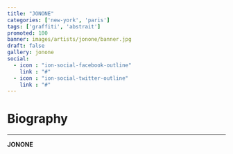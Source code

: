 ```yaml
---
title: "JONONE"
categories: ['new-york', 'paris']
tags: ['graffiti', 'abstrait']
promoted: 100
banner: images/artists/jonone/banner.jpg
draft: false
gallery: jonone
social:
  - icon : "ion-social-facebook-outline"
    link : "#"
  - icon : "ion-social-twitter-outline"
    link : "#"
---
```


# Biography
---

**JONONE**
